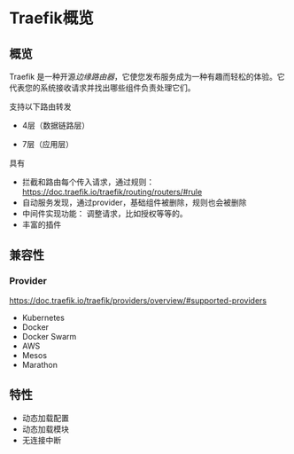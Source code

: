 # Traefik概览

## 概览

Traefik 是一种开源*边缘路由器*，它使您发布服务成为一种有趣而轻松的体验。它代表您的系统接收请求并找出哪些组件负责处理它们。

支持以下路由转发

- 4层（数据链路层）

- 7层（应用层）

具有

- 拦截和路由每个传入请求，通过规则：  <https://doc.traefik.io/traefik/routing/routers/#rule>
- 自动服务发现，通过provider，基础组件被删除，规则也会被删除
- 中间件实现功能： 调整请求，比如授权等等的。
- 丰富的插件

## 兼容性

### Provider

<https://doc.traefik.io/traefik/providers/overview/#supported-providers>

- Kubernetes
- Docker
- Docker Swarm
- AWS
- Mesos
- Marathon

## 特性

- 动态加载配置
- 动态加载模块
- 无连接中断
